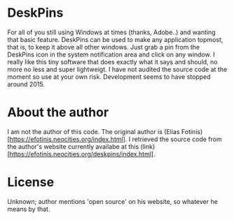 # DeskPins
For all of you still using Windows at times (thanks, Adobe..) and wanting that basic feature. DeskPins can be used to make any application topmost, that is, to keep it above all other windows. Just grab a pin from the DeskPins icon in the system notification area and click on any window. I really like this tiny software that does exactly what it says and should, no more no less and super lightweigt. I have not audited the source code at the moment so use at your own risk. Development seems to have stopped around 2015.

# About the author

I am not the author of this code. The original author is (Elias Fotinis)[https://efotinis.neocities.org/index.html]. I retrieved the source code from the author's website currently availabe at this (link)[https://efotinis.neocities.org/deskpins/index.html].

# License

Unknown; author mentions 'open source' on his website, so whatever he means by that.
